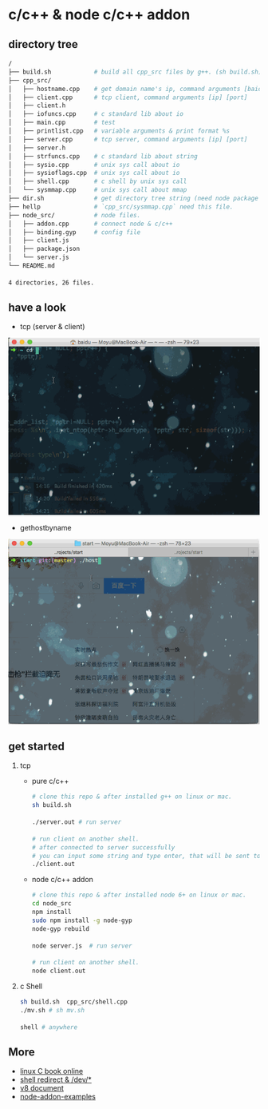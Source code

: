 # c/c++ & node c/c++ addon


## directory tree

```sh
/
├── build.sh            # build all cpp_src files by g++. (sh build.sh)
├── cpp_src/
│   ├── hostname.cpp    # get domain name's ip, command arguments [baidu.com]
│   ├── client.cpp      # tcp client, command arguments [ip] [port]
│   ├── client.h
│   ├── iofuncs.cpp     # c standard lib about io
│   ├── main.cpp        # test
│   ├── printlist.cpp   # variable arguments & print format %s
│   ├── server.cpp      # tcp server, command arguments [ip] [port]
│   ├── server.h
│   ├── strfuncs.cpp    # c standard lib about string
│   ├── sysio.cpp       # unix sys call about io
│   ├── sysioflags.cpp  # unix sys call about io
│   ├── shell.cpp       # c shell by unix sys call
│   └── sysmmap.cpp     # unix sys call about mmap
├── dir.sh              # get directory tree string (need node package `print-dir`)
├── hellp               # `cpp_src/sysmmap.cpp` need this file.
├── node_src/           # node files.
│   ├── addon.cpp       # connect node & c/c++
│   ├── binding.gyp     # config file
│   ├── client.js
│   ├── package.json
│   └── server.js
└── README.md

4 directories, 26 files.
```

## have a look

- tcp (server & client)

![c tcp](imgs/1.gif)

- gethostbyname 

![c gethostbyname](imgs/2.gif)

## get started

1. tcp
    - pure c/c++
        ```sh
        # clone this repo & after installed g++ on linux or mac.
        sh build.sh
    
        ./server.out # run server
    
        # run client on another shell.
        # after connected to server successfully
        # you can input some string and type enter, that will be sent to server.
        ./client.out
        ```
    
    - node c/c++ addon
        ```sh
        # clone this repo & after installed node 6+ on linux or mac.
        cd node_src
        npm install
        sudo npm install -g node-gyp
        node-gyp rebuild
    
        node server.js  # run server
    
        # run client on another shell.
        node client.out
        ```

2. c Shell

    ```sh
    sh build.sh  cpp_src/shell.cpp
    ./mv.sh # sh mv.sh
    
    shell # anywhere
    ```

## More

- [linux C book online](http://akaedu.github.io/book/ch37s02.html#id2904122)
- [shell redirect & /dev/*](http://akaedu.github.io/book/ch28s06.html)
- [v8 document](https://v8docs.nodesource.com/node-6.0/dc/d0a/classv8_1_1_value.html)
- [node-addon-examples](https://github.com/nodejs/node-addon-examples/)